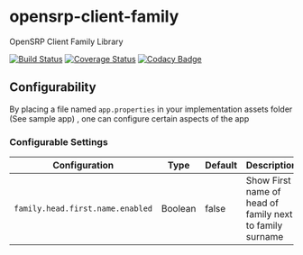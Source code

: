 # opensrp-client-family
OpenSRP Client Family Library

[![Build Status](https://travis-ci.org/OpenSRP/opensrp-client-family.svg?branch=master)](https://travis-ci.org/OpenSRP/opensrp-client-family) [![Coverage Status](https://coveralls.io/repos/github/OpenSRP/opensrp-client-family/badge.svg?branch=master)](https://coveralls.io/github/OpenSRP/opensrp-client-family?branch=master) [![Codacy Badge](https://api.codacy.com/project/badge/Grade/113de9100fc14961985170129765fc23)](https://www.codacy.com/app/OpenSRP/opensrp-client-family?utm_source=github.com&amp;utm_medium=referral&amp;utm_content=OpenSRP/opensrp-client-family&amp;utm_campaign=Badge_Grade)

## Configurability

By placing a file named `app.properties` in your implementation assets folder (See sample app) , one can configure certain aspects of the app

### Configurable Settings

| Configuration                       | Type    | Default | Description                                   |
| ----------------------------------- | ------- | ------- | ----------------------------------------------|
| `family.head.first.name.enabled`         | Boolean | false    | Show First name of head of family next to family surname|
